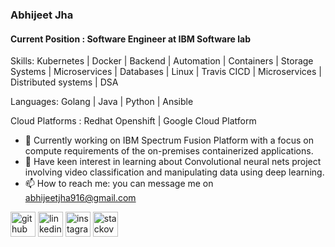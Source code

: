###  Abhijeet Jha
#### Current Position : Software Engineer at IBM Software lab

Skills: Kubernetes | Docker | Backend | Automation | Containers | Storage Systems | Microservices | Databases | Linux | Travis CICD | Microservices | Distributed systems | DSA 

Languages: Golang | Java | Python | Ansible 

Cloud Platforms : Redhat Openshift | Google Cloud Platform 



- 🔭 Currently working on IBM Spectrum Fusion Platform with a focus on compute requirements of the on-premises containerized applications.
- 🌱 Have keen interest in learning about Convolutional neural nets project involving video classification and manipulating data using deep learning.
- 📫 How to reach me:  you can message me on abhijeetjha916@gmail.com 


[<img src='https://cdn.jsdelivr.net/npm/simple-icons@3.0.1/icons/github.svg' alt='github' height='40'>](https://github.com/iamAbhi-916)  [<img src='https://cdn.jsdelivr.net/npm/simple-icons@3.0.1/icons/linkedin.svg' alt='linkedin' height='40'>](https://www.linkedin.com/in/abhijeet-jha-731630169/)  [<img src='https://cdn.jsdelivr.net/npm/simple-icons@3.0.1/icons/instagram.svg' alt='instagram' height='40'>](https://www.instagram.com/abhijeet_jha916/)  [<img src='https://cdn.jsdelivr.net/npm/simple-icons@3.0.1/icons/stackoverflow.svg' alt='stackoverflow' height='40'>](https://stackoverflow.com/users/14471566)  

